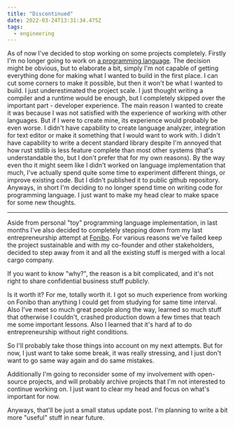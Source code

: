 ```yaml
---
title: "Discontinued"
date: 2022-03-24T13:31:34.475Z
tags:
  - engineering
---
```


As of now I've decided to stop working on some projects completely. Firstly I'm no longer going to work on [a programming language](https://themisir.com/designing-programming-language/). The decision might be obvious, but to elaborate a bit, simply I'm not capable of getting everything done for making what I wanted to build in the first place. I can cut some corners to make it possible, but then it won't be what I wanted to build. I just underestimated the project scale. I just thought writing a compiler and a runtime would be enough, but I completely skipped over the important part - developer experience. The main reason I wanted to create it was because I was not satisfied with the experience of working with other languages. But if I were to create mine, its experience would probably be even worse. I didn't have capability to create language analyzer, integration for text editor or make it something that I would want to work with. I didn't have capability to write a decent standard library despite I'm annoyed that how rust stdlib is less feature complete than most other systems (that's understandable tho, but I don't prefer that for my own reasons). By the way even tho it might seem like I didn't worked on language implementation that much, I've actually spend quite some time to experiment different things, or improve existing code. But I didn't published it to public github repository. Anyways, in short I'm deciding to no longer spend time on writing code for programming language. I just want to make my head clear to make space for some new thoughts.

---

Aside from personal "toy" programming language implementation, in last months I've also decided to completely stepping down from my last entrepreneurship attempt at [Fonibo](https://fonibo.com/en). For various reasons we've failed keep the project sustainable and with my co-founder and other stakeholders, decided to step away from it and all the existing stuff is merged with a local cargo company.

If you want to know "why?", the reason is a bit complicated, and it's not right to share confidential business stuff publicly.

Is it worth it? For me, totally worth it. I got so much experience from working on Fonibo than anything I could get from studying for same time interval. Also I've meet so much great people along the way, learned so much stuff that otherwise I couldn't, crashed production down a few times that teach me some important lessons. Also I learned that it's hard af to do entrepreneurship without right conditions. 

So I'll probably take those things into account on my next attempts. But for now, I just want to take some break, it was really stressing, and I just don't want to go same way again and do same mistakes.

Additionally I'm going to reconsider some of my involvement with open-source projects, and will probably archive projects that I'm not interested to continue working on. I just want to clear my head and focus on what's important for now.



Anyways, that'll be just a small status update post. I'm planning to write a bit more "useful" stuff in near future.